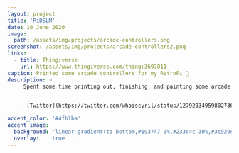 ```yaml
---
layout: project
title: 'PiDSLM'
date: 10 June 2020
image:
  path: /assets/img/projects/arcade-controllers.png
screenshot: /assets/img/projects/arcade-controllers2.png
links:
  - title: Thingiverse
    url: https://www.thingiverse.com/thing:3697811
caption: Printed some arcade controllers for my RetroPi 📸
description: >
     Spent some time printing out, finishing, and painting some arcade controllers for my Retropi build. Just two different controllers, one using red LED buttons and the other one using blue LED buttons. This is an upgrade from my previous [RetroPi arcade build from 2018](http://nickengmann.com/projects/arcade-cabinet/).

    
    - [Twitter](https://twitter.com/whoiscyril/status/1279203495980273671)

accent_color: '#4fb1ba'
accent_image:
  background: 'linear-gradient(to bottom,#193747 0%,#233e4c 30%,#3c929e 50%,#d5d5d4 70%,#cdccc8 100%)'
  overlay:    true
---
```

